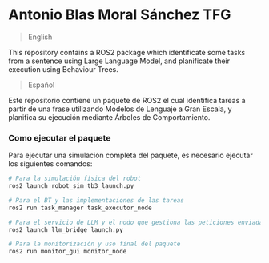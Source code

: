# Antonio Blas Moral Sánchez TFG

> English

This repository contains a ROS2 package which identificate some tasks from a sentence using Large Language Model, and planificate their execution using Behaviour Trees.

> Español

Este repositorio contiene un paquete de ROS2 el cual identifica tareas a partir de una frase utilizando Modelos de Lenguaje a Gran Escala, y planifica su ejecución mediante Árboles de Comportamiento.

### Como ejecutar el paquete
Para ejecutar una simulación completa del paquete, es necesario ejecutar los siguientes comandos:

```sh
# Para la simulación física del robot
ros2 launch robot_sim tb3_launch.py

# Para el BT y las implementaciones de las tareas
ros2 run task_manager task_executor_node

# Para el servicio de LLM y el nodo que gestiona las peticiones enviadas desde el whisper
ros2 launch llm_bridge launch.py

# Para la monitorización y uso final del paquete
ros2 run monitor_gui monitor_node
```
